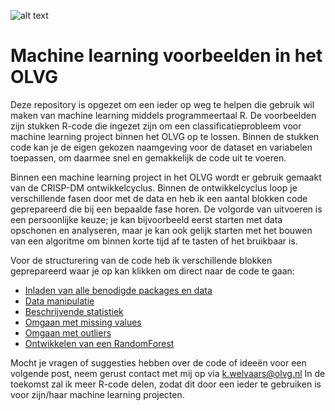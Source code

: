 ![alt text](https://dazeinfo.com/wp-content/uploads/2019/11/Ai-in-healthcare.jpg)

# Machine learning voorbeelden in het OLVG
Deze repository is opgezet om een ieder op weg te helpen die gebruik wil maken van machine learning middels programmeertaal R. De voorbeelden zijn stukken R-code die ingezet zijn om een classificatieprobleem voor machine learning project binnen het OLVG op te lossen. Binnen de stukken code kan je de eigen gekozen naamgeving voor de dataset en variabelen toepassen, om daarmee snel en gemakkelijk de code uit te voeren.

Binnen een machine learning project in het OLVG wordt er gebruik gemaakt van de CRISP-DM ontwikkelcyclus. Binnen de ontwikkelcyclus loop je verschillende fasen door met de data en heb ik een aantal blokken code geprepareerd die bij een bepaalde fase horen. De volgorde van uitvoeren is een persoonlijke keuze; je kan bijvoorbeeld eerst starten met data opschonen en analyseren, maar je kan ook gelijk starten met het bouwen van een algoritme om binnen korte tijd af te tasten of het bruikbaar is.

Voor de structurering van de code heb ik verschillende blokken geprepareerd waar je op kan klikken om direct naar de code te gaan:
- [Inladen van alle benodigde packages en data](https://github.com/koenwelvaars/machine-learning-voorbeelden/blob/master/Inladen%20van%20alle%20benodigde%20packages%20en%20data)
- [Data manipulatie](https://github.com/koenwelvaars/machine-learning-voorbeelden/blob/master/Data%20manipulatie)
- [Beschrijvende statistiek](https://github.com/koenwelvaars/machine-learning-voorbeelden/blob/master/Beschrijvende%20statistiek)
- [Omgaan met missing values](https://github.com/koenwelvaars/machine-learning-voorbeelden/blob/master/Omgaan%20met%20missing%20values)
- [Omgaan met outliers](https://github.com/koenwelvaars/machine-learning-voorbeelden/blob/master/Omgaan%20met%20outliers)
- [Ontwikkelen van een RandomForest](https://github.com/koenwelvaars/machine-learning-voorbeelden/blob/master/Ontwikkelen%20van%20een%20RandomForest)

Mocht je vragen of suggesties hebben over de code of  ideeën voor een volgende post, neem gerust contact met mij op via k.welvaars@olvg.nl
In de toekomst zal ik meer R-code delen, zodat dit door een ieder te gebruiken is voor zijn/haar machine learning projecten.



